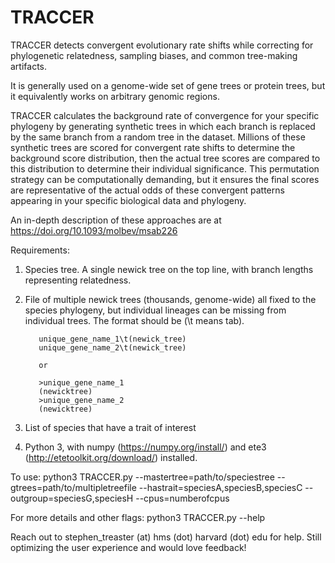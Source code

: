 # TRACCER
TRACCER detects convergent evolutionary rate shifts while correcting for phylogenetic relatedness, sampling biases, and common tree-making artifacts.

It is generally used on a genome-wide set of gene trees or protein trees, but it equivalently works on arbitrary genomic regions.

TRACCER calculates the background rate of convergence for your specific phylogeny by generating synthetic trees in which each branch is replaced by the same branch from a random tree in the dataset.
Millions of these synthetic trees are scored for convergent rate shifts to determine the background score distribution, then the actual tree scores are compared to this distribution to determine their individual significance. This permutation strategy can be computationally demanding, but it ensures the final scores are representative of the actual odds of these convergent patterns appearing in your specific  biological data and phylogeny.

An in-depth description of these approaches are at
https://doi.org/10.1093/molbev/msab226

Requirements:
1) Species tree. A single newick tree on the top line, with branch lengths representing relatedness.
2) File of multiple newick trees (thousands, genome-wide) all fixed to the species phylogeny, but individual lineages can be missing from individual trees. The format should be (\t means tab).
   
          unique_gene_name_1\t(newick_tree)
          unique_gene_name_2\t(newick_tree)
          
          or
          
          >unique_gene_name_1
          (newicktree)
          >unique_gene_name_2
          (newicktree)
          
3) List of species that have a trait of interest
4) Python 3, with numpy (https://numpy.org/install/) and ete3 (http://etetoolkit.org/download/) installed.

To use: python3 TRACCER.py --mastertree=path/to/speciestree --gtrees=path/to/multipletreefile --hastrait=speciesA,speciesB,speciesC --outgroup=speciesG,speciesH --cpus=numberofcpus

For more details and other flags: python3 TRACCER.py --help

Reach out to stephen_treaster (at) hms (dot) harvard (dot) edu for help. Still optimizing the user experience and would love feedback!
